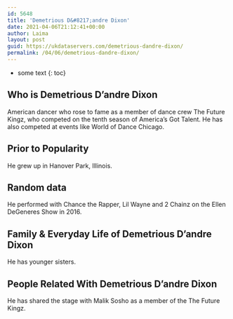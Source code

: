 ```yaml
---
id: 5648
title: 'Demetrious D&#8217;andre Dixon'
date: 2021-04-06T21:12:41+00:00
author: Laima
layout: post
guid: https://ukdataservers.com/demetrious-dandre-dixon/
permalink: /04/06/demetrious-dandre-dixon/
---
```


* some text
{: toc}


## Who is Demetrious D&#8217;andre Dixon
                  
                  
                  
American dancer who rose to fame as a member of dance crew The Future Kingz, who competed on the tenth season of America&#8217;s Got Talent. He has also competed at events like World of Dance Chicago.
                  
              
            
              
            
                
                
                
## Prior to Popularity
                  
                  
                  
He grew up in Hanover Park, Illinois.
                  
              
            
              
            
                
                
                
## Random data
                  
                  
                  
He performed with Chance the Rapper, Lil Wayne and 2 Chainz on the Ellen DeGeneres Show in 2016.
                  
              
            
              
            
                
                
                
## Family & Everyday Life of Demetrious D&#8217;andre Dixon
                  
                  
                  
He has younger sisters.
                  
              
            
              
            
                
                
                
## People Related With Demetrious D&#8217;andre Dixon
                  
                  
                  
He has shared the stage with Malik Sosho as a member of the The Future Kingz.
                  
              
            
              
            
                
              
            
              
              
            
            
              
            
          
          
          